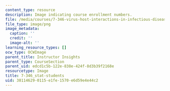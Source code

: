 ```yaml
---
content_type: resource
description: Image indicating course enrollment numbers.
file: /media/courses/7-346-virus-host-interactions-in-infectious-diseases-spring-2013/381146290115e1fe1570e6d59e4e44c2_7-346_stat-students.png
file_type: image/png
image_metadata:
  caption: ''
  credit: ''
  image-alt: ''
learning_resource_types: []
ocw_type: OCWImage
parent_title: Instructor Insights
parent_type: CourseSection
parent_uid: edcd1c5b-122e-838e-424f-8d3b39f2168e
resourcetype: Image
title: 7-346_stat-students
uid: 38114629-0115-e1fe-1570-e6d59e4e44c2
---
```

